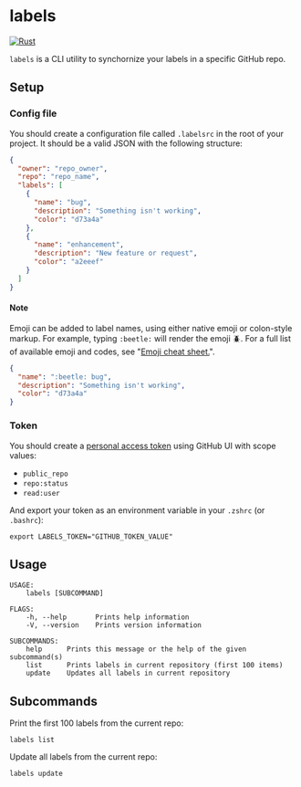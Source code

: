# labels

[![Rust](https://github.com/ink8bit/labels/actions/workflows/rust.yml/badge.svg)](https://github.com/ink8bit/labels/actions/workflows/rust.yml)

`labels` is a CLI utility to synchornize your labels in a specific GitHub repo.

## Setup

### Config file

You should create a configuration file called `.labelsrc` in the root of your project.
It should be a valid JSON with the following structure:

```json
{
  "owner": "repo_owner",
  "repo": "repo_name",
  "labels": [
    {
      "name": "bug",
      "description": "Something isn't working",
      "color": "d73a4a"
    },
    {
      "name": "enhancement",
      "description": "New feature or request",
      "color": "a2eeef"
    }
  ]
}
```

#### Note

Emoji can be added to label names, using either native emoji or colon-style markup. For example, typing `:beetle:` will render the emoji :beetle:. For a full list of available emoji and codes, see "[Emoji cheat sheet.](https://github.com/ikatyang/emoji-cheat-sheet)".

```json
{
  "name": ":beetle: bug",
  "description": "Something isn't working",
  "color": "d73a4a"
}
```

### Token

You should create a [personal access token](https://docs.github.com/en/github/authenticating-to-github/keeping-your-account-and-data-secure/creating-a-personal-access-token) using GitHub UI with scope values:

- `public_repo`
- `repo:status`
- `read:user`

And export your token as an environment variable in your `.zshrc` (or `.bashrc`):

```shell
export LABELS_TOKEN="GITHUB_TOKEN_VALUE"
```

## Usage

```console
USAGE:
    labels [SUBCOMMAND]

FLAGS:
    -h, --help       Prints help information
    -V, --version    Prints version information

SUBCOMMANDS:
    help      Prints this message or the help of the given subcommand(s)
    list      Prints labels in current repository (first 100 items)
    update    Updates all labels in current repository
```

## Subcommands

Print the first 100 labels from the current repo:

```console
labels list
```

Update all labels from the current repo:

```console
labels update
```
